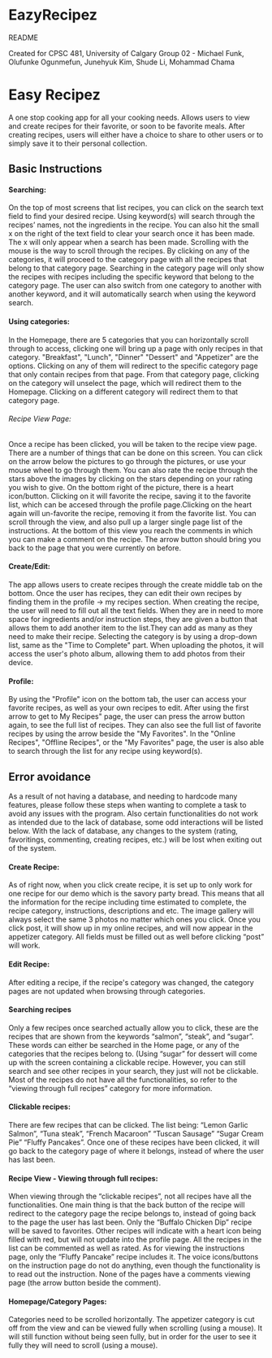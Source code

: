 # EazyRecipez

README

Created for CPSC 481, University of Calgary
Group 02 - Michael Funk, Olufunke Ogunmefun, Junehyuk Kim,  Shude Li, Mohammad Chama

# Easy Recipez
A one stop cooking app for all your cooking needs. Allows users to view and create recipes for their favorite, or soon to be favorite meals. After creating recipes, users will either have a choice to share to other users or to simply save it to their personal collection.

## Basic Instructions
#### Searching:
On the top of most screens that list recipes, you can click on the search text field to find your desired recipe. Using keyword(s) will search through the recipes’ names, not the ingredients in the recipe. You can also hit the small x on the right of the text field to clear your search once it has been made. The x will only appear when a search has been made. Scrolling with the mouse is the way to scroll through the recipes. By clicking on any of the categories, it will proceed to the category page with all the recipes that belong to that category page. Searching in the category page will only show the recipes with recipes including the specific keyword that belong to the category page. The user can also switch from one category to another with another keyword, and it will automatically search when using the keyword search.

#### Using categories:
In the Homepage, there are 5 categories that you can horizontally scroll through to access, clicking one will bring up a page with only recipes in that category. "Breakfast", "Lunch", "Dinner" "Dessert" and "Appetizer" are the options. Clicking on any of them will redirect to the specific category page that only contain recipes from that page. From that category page, clicking on the category will unselect the page, which will redirect them to the Homepage. Clicking on a different category will redirect them to that category page.

###### Recipe View Page:
Once a recipe has been clicked, you will be taken to the recipe view page. There are a number of things that can be done on this screen. You can click on the arrow below the pictures to go through the pictures, or use your mouse wheel to go through them. You can also rate the recipe through the stars above the images by clicking on the stars depending on your rating you wish to give. On the bottom right of the picture, there is a heart icon/button. Clicking on it will favorite the recipe, saving it to the favorite list, which can be accesed through the profile page.Clicking on the heart again will un-favorite the recipe, removing it from the favorite list. You can scroll through the view, and also pull up a larger single page list of the instructions. At the bottom of this view you reach the comments in which you can make a comment on the recipe. The arrow button should bring you back to the page that you were currently on before.

#### Create/Edit:
The app allows users to create recipes through the create middle tab on the bottom. Once the user has recipes, they can edit their own recipes by finding them in the profile -> my recipes section. When creating the recipe, the user will need to fill out all the text fields. When they are in need to more space for ingredients and/or instruction steps, they are given a button that allows them to add another item to the list.They can add as many as they need to make their recipe. Selecting the category is by using a drop-down list, same as the "Time to Complete" part. When uploading the photos, it will access the user's photo album, allowing them to add photos from their device. 

#### Profile:
By using the "Profile" icon on the bottom tab, the user can access your favorite recipes, as well as your own recipes to edit. After using the first arrow to get to 
My Recipes" page, the user can press the arrow button again, to see the full list of recipes. They can also see the full list of favorite recipes by using the arrow beside the "My Favorites". In the "Online Recipes", "Offline Recipes", or the "My Favorites" page, the user is also able to search through the list for any recipe using keyword(s).

## Error avoidance

As a result of not having a database, and needing to hardcode many features, please follow these steps when wanting to complete a task to avoid any issues with the program. Also certain functionalities do not work as intended due to the lack of database, some odd interactions will be listed below. With the lack of database, any changes to the system (rating, favoritings, commenting, creating recipes, etc.) will be lost when exiting out of the system.

#### Create Recipe:
As of right now, when you click create recipe, it is set up to only work for one recipe for our demo which is the savory party bread. This means that all the information for the recipe including time estimated to complete, the recipe category, instructions, descriptions and etc. The image gallery will always select the same 3 photos no matter which ones you click. Once you click post, it will show up in my online recipes, and will now appear in the appetizer category. All fields must be filled out as well before clicking “post” will work.

#### Edit Recipe:
After editing a recipe, if the recipe's category was changed, the category pages are not updated when browsing through categories.

#### Searching recipes
Only a few recipes once searched actually allow you to click, these are the recipes that are shown from the keywords “salmon”, “steak”, and “sugar”. These words can either be searched in the Home page, or any of the categories that the recipes belong to. (Using “sugar” for dessert will come up with the screen containing a clickable recipe. However, you can still search and see other recipes in your search, they just will not be clickable. Most of the recipes do not have all the functionalities, so refer to the “viewing through full recipes” category for more information.

#### Clickable recipes:
There are few recipes that can be clicked. The list being:
“Lemon Garlic Salmon”, “Tuna steak”, “French Macaroon” “Tuscan Sausage” “Sugar Cream Pie” “Fluffy Pancakes”. Once one of these recipes have been clicked, it will go back to the category page of where it belongs, instead of where the user has last been.

#### Recipe View - Viewing through full recipes:
When viewing through the “clickable recipes”, not all recipes have all the functionalities. One main thing is that the back button of the recipe will redirect to the category page the recipe belongs to, instead of going back to the page the user has last been. Only the “Buffalo Chicken Dip” recipe will be saved to favorites. Other recipes will indicate with a heart icon being filled with red, but will not update into the profile page. All the recipes in the list can be commented as well as rated. As for viewing the instructions page, only the “Fluffy Pancake” recipe includes it. The voice icons/buttons on the instruction page do not do anything, even though the functionality is to read out the instruction. None of the pages have a comments viewing page (the arrow button beside the comment). 

#### Homepage/Category Pages:
Categories need to be scrolled horizontally. The appetizer category is cut off from the view and can be viewed fully when scrolling (using a mouse). It will still function without being seen fully, but in order for the user to see it fully they will need to scroll (using a mouse).
